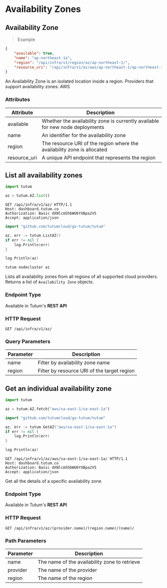 # Availability Zones

## Availability Zone

> Example

```json
{
    "available": true,
    "name": "ap-northeast-1a",
    "region": "/api/infra/v1/region/az/ap-northeast-1/",
    "resource_uri": "/api/infra/v1/az/aws/ap-northeast-1/ap-northeast-1a/"
}
```

An Availability Zone is an isolated location inside a region. Providers that support availability zones: AWS


### Attributes

Attribute | Description
--------- | -----------
available | Whether the availability zone is currently available for new node deployments
name | An identifier for the availability zone
region | The resource URI of the region where the availability zone is allocated
resource_uri | A unique API endpoint that represents the region


## List all availability zones

```python
import tutum

az = tutum.AZ.list()
```

```http
GET /api/infra/v1/az/ HTTP/1.1
Host: dashboard.tutum.co
Authorization: Basic dXNlcm5hbWU6YXBpa2V5
Accept: application/json
```

```go
import "github.com/tutumcloud/go-tutum/tutum"

az, err := tutum.ListAZ()
if err != nil {
	log.Println(err)
}

log.Println(az)
```

```shell
tutum nodecluster az
```

Lists all availability zones from all regions of all supported cloud providers. Returns a list of `Availability Zone` objects.

### Endpoint Type

Available in Tutum's **REST API**

### HTTP Request

`GET /api/infra/v1/az/`

### Query Parameters

Parameter | Description
--------- | -----------
name | Filter by availability zone name
region | Filter by resource URI of the target region



## Get an individual availability zone

```python
import tutum

az = tutum.AZ.fetch("aws/sa-east-1/sa-east-1a")
```

```go
import "github.com/tutumcloud/go-tutum/tutum"

az, err := tutum.GetAZ("aws/sa-east-1/sa-east-1a")
if err != nil {
	log.Println(err)
}

log.Println(az)
```

```http
GET /api/infra/v1/az/aws/sa-east-1/sa-east-1a/ HTTP/1.1
Host: dashboard.tutum.co
Authorization: Basic dXNlcm5hbWU6YXBpa2V5
Accept: application/json
```


Get all the details of a specific availability zone

### Endpoint Type

Available in Tutum's **REST API**

### HTTP Request

`GET /api/infra/v1/az/(provider.name)/(region.name)/(name)/`

### Path Parameters

Parameter | Description
--------- | -----------
name | The name of the availability zone to retrieve
provider | The name of the provider
region | The name of the region
